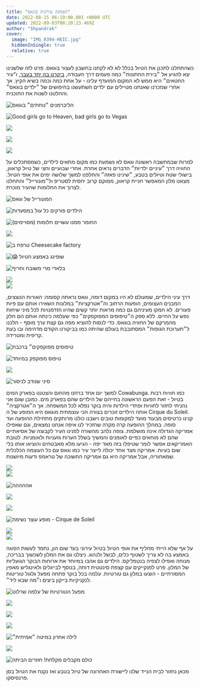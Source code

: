 ```yaml
---
title: "הפסקה עירונית בוגאס"
date: 2022-08-15 06:19:00.001 +0000 UTC
updated: 2022-09-03T08:20:23.469Z
author: "Shpandrak"
cover:
  image: "IMG_0394-HEIC.jpg"
  hiddenInSingle: true
  relative: true
---
```


כשהתחלנו לתכנן את הטיול בכלל לא לא לקחנו בחשבון לעצור בוגאס. פרט לזה שלשנינו יצא להגיע אל ״בירת החתונות״ כמה פעמים דרך העבודה, [ביקרנו בה יחד בעבר](https://shpandrak.blogspot.com/2012/04/blog-post_04.html), ו"עיר החטאים״ היא ממש לא המקום המועדף עלינו - על אחת כמה וכמה בשיא הקיץ. אך אחרי שנזכרנו שאנחנו מטיילים עם ילדים השתעשנו בחיפושים של ״ילדים בוגאס״ והחלטנו לשנות את התוכנית.

![](IMG_0394-HEIC.jpg "הליברמנים ״נוחתים״ בוגאס")

![](IMG_0616-HEIC.jpg "Good girls go to Heaven, bad girls go to Vegas")

![](IMG_0642-HEIC.jpg "")

![](IMG_0640-HEIC.jpg "")

![](IMG_0572-HEIC.jpg "")

למרות שבמחשבה ראשונה וגאס לא נשמעת כמו מקום מתאים לילדים, כשמסתכלים על החוויה דרך ״עיניים ילדיות״ הדברים נראים אחרת. אחרי שבועיים וחצי של טיול קראוון, בישולי שטח וטיולים בטבע, ״שינינו פאזה״ והחלפנו למשך שלושה ימים את אופי הטיול. מצאנו מלון המאפשר חניית קראוון, ממוקם קרוב יחסית לסטריפ ול״מונורייל״ והתחלנו לצרוך את החלומות שהעיר מוכרת.

![](IMG_0464-HEIC.jpg "המונורייל של וגאס")

![](IMG_1205-HEIC.jpg "הילדים פורקים כל עול במסעדות")

![](IMG_0493-HEIC.jpg "החומר ממנו עשויים חלומות (מסויימים)")

![](IMG_0515-HEIC.jpg "")

![](IMG_0546-HEIC.jpg "טרפת ב Cheesecake factory")

![](IMG_0590-HEIC.jpg "😱 שופינג באמצע הטיול")

![](IMG_0833-HEIC.jpg "בלאדי מרי משובח וחריף")

![](IMG_0433-HEIC.jpg "")  
![](IMG_0561-HEIC.jpg "")

דרך עיני הילדים, שמעולם לא היו במקום דומה, וגאס נראתה קסומה: האורות הנוצצים, המבנים העצומים, הופעות הרחוב וה״אטרקציות״ במלונות השאירו אותם עם פיות פעורים. לא חמקו מעיניהם גם כמה מראות יותר קשים שהיוו הזדמנויות לכל מיני שיחות נפש על החיים. ללא ספק ה״טיפוסים המפוקפקים״ כפי שעלמה כינתה אותם הם חלק מהמרקם של החוויה בוגאס. כדי לנסות להוציא מפה גם קצת ערך מוסף - הלכנו ל״תערוכת הגופות״ המסתובבת בעולם שהיתה כמו בביקורנו הקודם מדהימה ובו בעת קריפית ומטרידה.

![](IMG_0439-HEIC.jpg "טיפוסים מפוקפקים״ ברכבת")

![](IMG_0519-HEIC.jpg "טיפוס מפוקפק במיוחד")

![](IMG_0480-HEIC.jpg "")

![](IMG_0471-HEIC.jpg "סיני שנודב לניסור")

למשך יום אחד ברחנו מהחום והצטננו בפארק המים Cowabunga. כמו חוויות רבות בטיול - זאת הפעם הראשונה בחייהם של הילדים שהם בפארק מים. כמובן שגם אני נהניתי לחזור לחוויות ופחדי הילדות והיה בוקר נפלא לכל המשפחה. אך ה״אטרקציה״ אותה הילדים זוכרים בצורה הכי עוצמתית מוגאס היא המופע של ה Cirque du Soleil. קנינו כרטיסים מבעוד מועד למקומות טובים וישבנו כולנו מרותקים מתחילת ההופעה ועד סופה. במהלך ההופעה קרה מקרה שהזכיר לנו איפה אנחנו נמצאים, וגם שאפילו אמריקה הגדולה אינה מושלמת. צופה נלהב מהשורה לפנינו העיר לקבוצה של אסיאתיים שהם לא מוחאים כפיים לאומנים והמשיך בשלל הערות גזעניות ולאומניות. לטובת האמריקאים אפשר לומר שטיפלו בזה מאד יפה - הגיעו מלא מאבטחים והוציאו אותו בלי שום בעיות. אמריקה מצד אחד יכולה לייצר עיר כמו וגאס עם כל העוצמה הכלכלית שמאחוריה, אבל אמריקה היא גם אמריקה החשוכה של טראמפ ודעות מיושנות.

![](IMG_0666-HEIC.jpg "")  
![](IMG_0724-HEIC.jpg "")

![](IMG_0715-HEIC.jpg "אההההה")

![](IMG_0812-HEIC.jpg "")

![](IMG_0753-HEIC.jpg "")

![](IMG_0622-HEIC.jpg "מופע עוצר נשימה - Cirque de Soleil")

![](IMG_0635-HEIC.jpg "")  
![](IMG_0636-HEIC.jpg "")

על אף שלא הייתי מחליף את אופי הטיול בטיול עירוני בעד שום הון, נחמד לעשות הפוגה באמצע בה לא צריך לשטוף כלים, לבשל ולנהוג. ניצלנו גם את המלון לשכשוך בבריכה, מנוחה ואפילו לצפיה בנטפליקס. הילדים גם אהבו במיוחד את ארוחות הבוקר הגועליות של המלון. פרט לפנקייקים עם קצפת סינטטית דוחה, בנוסף לבייגלים ולאינגליש מאפין המסורתיים - הוצעו במלון גם טורטיות. עלמה בכל בוקר פתחה מפעל גלגול טוריטות לנקניקיות בייקון ביצים ו״מה שבא ליד״.

![](IMG_0866-HEIC.jpg "מפעל הטורטיות של עלמה שרלוט")

![](IMG_0650-HEIC.jpg "")

![](IMG_0610-HEIC.jpg "")

![](IMG_0526-HEIC.jpg "")

![](IMG_0448-HEIC.jpg "לילה אחרון במיטה ״אמיתית״")

![](IMG_0445-HEIC.jpg "")

![](IMG_0882-HEIC.jpg "כולם מקבלים מקלחת! חוזרים הביתה")

מכאן נחזור לבית הנייד שלנו ליישורת האחרונה של טיול בטבע ואז נקנח את הטיול בסן פרנסיסקו.
